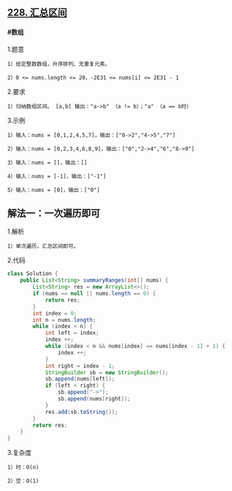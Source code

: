 ## [228. 汇总区间]()
#### #数组
1.题意

    1）给定整数数组，升序排列、无重复元素。

    2）0 <= nums.length <= 20，-2E31 <= nums[i] <= 2E31 - 1

2.要求

    1）归纳数组区间。 [a,b] 输出："a->b" （a != b）；"a" （a == b时）

3.示例

    1）输入：nums = [0,1,2,4,5,7]，输出：["0->2","4->5","7"]

    2）输入：nums = [0,2,3,4,6,8,9]，输出：["0","2->4","6","8->9"]

    3）输入：nums = []，输出：[]

    4）输入：nums = [-1]，输出：["-1"]

    5）输入：nums = [0]，输出：["0"]

## 解法一：一次遍历即可

1.解析

    1）单次遍历，汇总区间即可。

2.代码
```java
class Solution {
    public List<String> summaryRanges(int[] nums) {
        List<String> res = new ArrayList<>();
        if (nums == null || nums.length == 0) {
            return res;
        }
        int index = 0;
        int n = nums.length;
        while (index < n) {
            int left = index;
            index ++;
            while (index < n && nums[index] == nums[index - 1] + 1) {
                index ++;
            }
            int right = index - 1;
            StringBuilder sb = new StringBuilder();
            sb.append(nums[left]);
            if (left < right) {
                sb.append("->");
                sb.append(nums[right]);
            }
            res.add(sb.toString());
        }
        return res;
    }
}
```

3.复杂度

    1）时：O(n)

    2）空：O(1)
